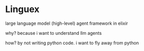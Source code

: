 # Linguex

large language model (high-level) agent framework in elixir

why? because i want to understand llm agents

how? by not writing python code. i want to fly away from python
